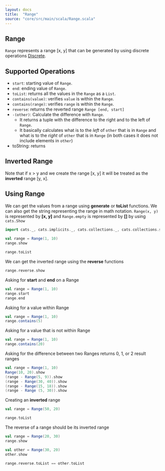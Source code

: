 ```yaml
---
layout: docs
title:  "Range"
source: "core/src/main/scala/Range.scala"
---
```

## Range

`Range` represents a range [x, y] that can be generated by using discrete operations [Discrete](discrete.md).

## Supported Operations

- `start`: starting value of `Range`.
- `end`: ending value of `Range`.
- `toList`: returns all the values in the `Range` as a `List`.
- `contains(value)`: verifies `value` is within the `Range`.
- `contains(range)`: verifies `range` is within the `Range`.
- `reverse`: returns the reverted range `Range [end, start]`
- `-(other)`: Calculate the difference with `Range`.
	- It returns a tuple with the difference to the right and to the left of `Range`.
	- It basically calculates what is to the *left* of `other` that is in `Range` and what is to the *right* of `other` that is in `Range` (in both cases it does not include elements in `other`)
- toString: returns 
	
## Inverted Range

Note that if x > y and we create the range [x, y] it will be treated as the **inverted** range [y, x].
	
## Using Range

We can get the values from a range using **generate** or **toList** functions. 
We can also get the string representing the range in math notation. `Range(x, y)` is represented by **[x, y]** and `Range.empty` is represented by **[]** by using
`cats.Show`

```scala mdoc
import cats._, cats.implicits._, cats.collections._, cats.collections.syntax.all._, cats.collections.Range._
                                                                                                                                  
val range = Range(1, 10)
range.show

range.toList
```

We can get the inverted range using the **reverse** functions

```scala mdoc
range.reverse.show
```

Asking for **start** and **end** on a Range

```scala mdoc:nest
val range = Range(1, 10)
range.start
range.end
```

Asking for a value within Range

```scala mdoc:nest
val range = Range(1, 10)
range.contains(5)
```

Asking for a value that is not within Range

```scala mdoc:nest
val range = Range(1, 10)
range.contains(20)
```

Asking for the difference between two Ranges returns 0, 1, or 2 result ranges

```scala mdoc:nest
val range = Range(1, 10)
Range(10, 20).show
(range - Range(5, 9)).show
(range - Range(30, 40)).show
(range - Range(15, 18)).show
(range - Range (5, 30)).show
```

Creating an **inverted** range

```scala mdoc:nest
val range = Range(50, 20)

range.toList
```

The reverse of a range should be its inverted range

```scala mdoc:nest
val range = Range(20, 30)
range.show

val other = Range(30, 20)
other.show

range.reverse.toList == other.toList
```

